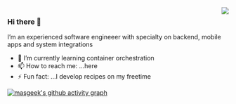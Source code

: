 <img align='right' src="https://github-readme-stats.vercel.app/api?username=masgeek&show_icons=true">

### Hi there 👋

 I’m an experienced software engineeer with specialty on backend, mobile apps and system integrations
 
- 🌱 I’m currently learning container orchestration
- 📫 How to reach me: ...here
- ⚡ Fun fact: ...I develop recipes on my freetime


[![masgeek's github activity graph](https://activity-graph.herokuapp.com/graph?username=masgeek&theme=react-dark)](https://github.com/masgeek)
